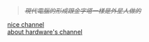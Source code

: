> *~~現代電腦的形成跟金字塔一樣是外星人做的~~*
 
[nice channel](https://www.youtube.com/watch?v=tpIctyqH29Q&list=PL8dPuuaLjXtNlUrzyH5r6jN9ulIgZBpdo)  
[about hardware's channel](https://www.youtube.com/c/PowerCertAnimatedVideos/videos)
